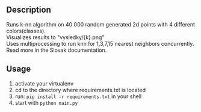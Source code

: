 ## Description

Runs k-nn algorithm on 40 000 random generated 2d points with 4 different colors(classes).  
Visualizes results to "vysledky/{k}.png"  
Uses multiprocessing to run knn for 1,3,7,15 nearest neighbors concurrently.  
Read more in the Slovak documentation.

## Usage
1. activate your virtualenv
2. cd to the directory where requirements.txt is located
3. run: ```pip install -r requirements.txt``` in your shell
4. start with ```python main.py```
